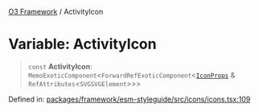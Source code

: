 [O3 Framework](../API.md) / ActivityIcon

# Variable: ActivityIcon

> `const` **ActivityIcon**: `MemoExoticComponent`\<`ForwardRefExoticComponent`\<[`IconProps`](../type-aliases/IconProps.md) & `RefAttributes`\<`SVGSVGElement`\>\>\>

Defined in: [packages/framework/esm-styleguide/src/icons/icons.tsx:109](https://github.com/openmrs/openmrs-esm-core/blob/main/packages/framework/esm-styleguide/src/icons/icons.tsx#L109)
